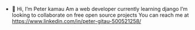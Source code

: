 - 👋 Hi, I’m Peter kamau Am a web developer currently learning django I’m looking to collaborate on free open source projects You can reach me at https://www.linkedin.com/in/peter-gitau-500521258/

<!---
p3t3rkamau/p3t3rkamau is a ✨ special ✨ repository because its `README.md` (this file) appears on your GitHub profile.
You can click the Preview link to take a look at your changes.
--->

